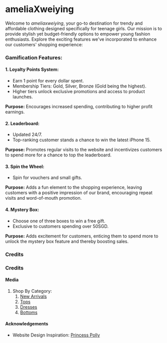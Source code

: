 # ameliaXweiying 

Welcome to *ameliaxweiying*, your go-to destination for trendy and affordable clothing designed specifically for teenage girls. Our mission is to provide stylish yet budget-friendly options to empower young fashion enthusiasts. Explore the exciting features we've incorporated to enhance our customers' shopping experience:

### Gamification Features:

#### 1. Loyalty Points System:
   - Earn 1 point for every dollar spent.
   - Membership Tiers: Gold, Silver, Bronze (Gold being the highest).
   - Higher tiers unlock exclusive promotions and access to product launches.
   
   **Purpose:** Encourages increased spending, contributing to higher profit earnings.

#### 2. Leaderboard:
   - Updated 24/7.
   - Top-ranking customer stands a chance to win the latest iPhone 15.
   
   **Purpose:** Promotes regular visits to the website and incentivizes customers to spend more for a chance to top the leaderboard.

#### 3. Spin the Wheel:
   - Spin for vouchers and small gifts.
   
   **Purpose:** Adds a fun element to the shopping experience, leaving customers with a positive impression of our brand, encouraging repeat visits and word-of-mouth promotion.

#### 4. Mystery Box:
   - Choose one of three boxes to win a free gift.
   - Exclusive to customers spending over 50SGD.
   
   **Purpose:** Adds excitement for customers, enticing them to spend more to unlock the mystery box feature and thereby boosting sales.

### Credits

### Credits

#### Media

1. Shop By Category:
    1. [New Arrivals](https://i.pinimg.com/originals/5c/a5/52/5ca552f67635de872c72aa1d1abc51de.jpg)
    2. [Tops](https://fenityfashion.com/es/products/lola-top)
    3. [Dresses](https://glimmry.tumblr.com/)
    4. [Bottoms](https://ourfashionpassion.com/weekend-in-the-resort-outfit-ideas/)

#### Acknowledgements

- Website Design Inspiration: [Princess Polly](https://us.princesspolly.com/)


